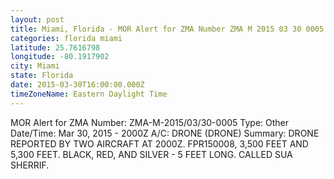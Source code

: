 ```yaml
---
layout: post
title: Miami, Florida - MOR Alert for ZMA Number ZMA M 2015 03 30 0005 Type Other Date Time
categories: florida miami
latitude: 25.7616798
longitude: -80.1917902
city: Miami
state: Florida
date: 2015-03-30T16:00:00.000Z
timeZoneName: Eastern Daylight Time
---
```


MOR Alert for ZMA
Number: ZMA-M-2015/03/30-0005
Type: Other
Date/Time: Mar 30, 2015 - 2000Z
A/C: DRONE (DRONE)
Summary: DRONE REPORTED BY TWO AIRCRAFT AT 2000Z. FPR150008, 3,500 FEET AND 5,300 FEET. BLACK, RED, AND SILVER - 5 FEET LONG. CALLED SUA SHERRIF.
